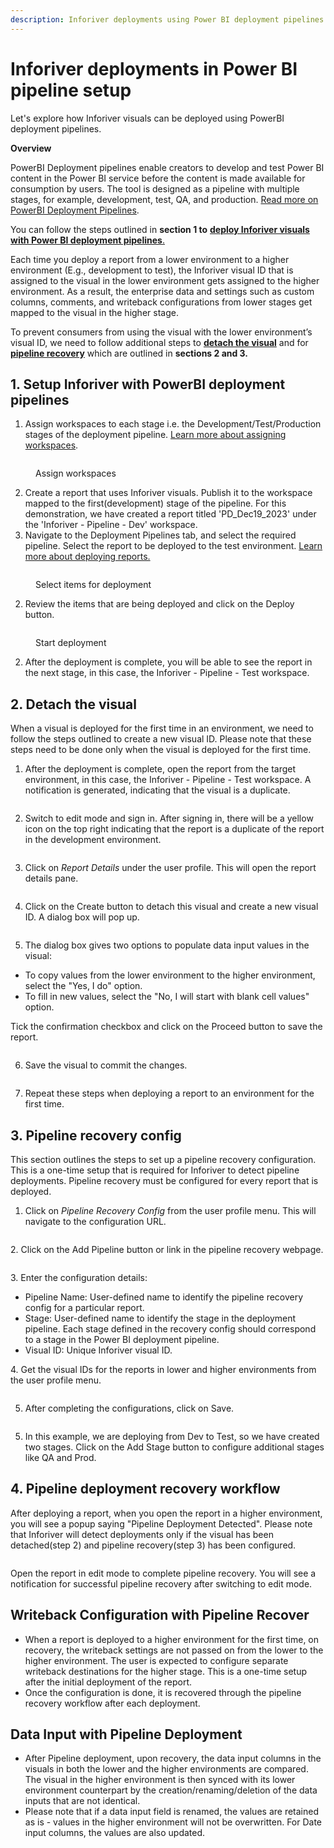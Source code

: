 ```yaml
---
description: Inforiver deployments using Power BI deployment pipelines
---
```


# Inforiver deployments in Power BI pipeline setup

Let's explore how Inforiver visuals can be deployed using PowerBI deployment pipelines.

**Overview**

PowerBI Deployment pipelines enable creators to develop and test Power BI content in the Power BI service before the content is made available for consumption by users. The tool is designed as a pipeline with multiple stages, for example, development, test, QA, and production. [Read more on PowerBI Deployment Pipelines](https://nam12.safelinks.protection.outlook.com/?url=https%3A%2F%2Flearn.microsoft.com%2Fen-us%2Ffabric%2Fcicd%2Fdeployment-pipelines%2Fintro-to-deployment-pipelines\&data=05%7C01%7CDeepthyD%40lumel.com%7Ca87a79fb0b12450c528508dbc0b0a156%7C9f84ee4bbee342f7b84ce57e5e92f105%7C0%7C0%7C638315637090593779%7CUnknown%7CTWFpbGZsb3d8eyJWIjoiMC4wLjAwMDAiLCJQIjoiV2luMzIiLCJBTiI6Ik1haWwiLCJXVCI6Mn0%3D%7C3000%7C%7C%7C\&sdata=tVBVdrJJ4Zlr4nx%2FV%2FFPPTwvnSB48LD%2BroaOexysB7k%3D\&reserved=0).&#x20;

You can follow the steps outlined in **section 1 to** [**deploy Inforiver visuals with Power BI deployment pipelines**.](inforiver-deployments-in-power-bi-pipeline-setup.md#1.-setup-inforiver-with-powerbi-deployment-pipelines)

Each time you deploy a report from a lower environment to a higher environment (E.g., development to test), the Inforiver visual ID that is assigned to the visual in the lower environment gets assigned to the higher environment. As a result, the enterprise data and settings such as custom columns, comments, and writeback configurations from lower stages get mapped to the visual in the higher stage.

To prevent consumers from using the visual with the lower environment’s visual ID, we need to follow additional steps to [**detach the visual**](inforiver-deployments-in-power-bi-pipeline-setup.md#2.-detach-the-visual) and for [**pipeline recovery**](inforiver-deployments-in-power-bi-pipeline-setup.md#3.-pipeline-recovery-config) which are outlined in **sections 2 and 3.**&#x20;

## 1. Setup Inforiver with PowerBI deployment pipelines

1. Assign workspaces to each stage i.e. the Development/Test/Production stages of the deployment pipeline. [Learn more about assigning workspaces](https://learn.microsoft.com/en-us/fabric/cicd/deployment-pipelines/assign-pipeline).&#x20;

<figure><img src="../../.gitbook/assets/image (10) (1) (1) (1).png" alt=""><figcaption><p>Assign workspaces</p></figcaption></figure>

2. Create a report that uses Inforiver visuals. Publish it to the workspace mapped to the first(development) stage of the pipeline. For this demonstration, we have created a report titled 'PD\_Dec19\_2023' under the 'Inforiver - Pipeline - Dev' workspace.&#x20;
3. Navigate to the Deployment Pipelines tab, and select the required pipeline. Select the report to be deployed to the test environment. [Learn more about deploying reports.](https://learn.microsoft.com/en-us/fabric/cicd/deployment-pipelines/deploy-content)

<figure><img src="../../.gitbook/assets/image (333) (1).png" alt=""><figcaption><p>Select items for deployment</p></figcaption></figure>

2. Review the items that are being deployed and click on the Deploy button.

<figure><img src="../../.gitbook/assets/image (334) (1).png" alt=""><figcaption><p>Start deployment</p></figcaption></figure>

2. After the deployment is complete, you will be able to see the report in the next stage, in this case, the Inforiver - Pipeline - Test workspace.

## 2. Detach the visual

When a visual is deployed for the first time in an environment, we need to follow the steps outlined to create a new visual ID. Please note that these steps need to be done only when the visual is deployed for the first time.&#x20;

1. After the deployment is complete, open the report from the target environment, in this case, the Inforiver - Pipeline - Test workspace. A notification is generated, indicating that the visual is a duplicate.

<figure><img src="../../.gitbook/assets/image (337) (1).png" alt=""><figcaption></figcaption></figure>

2. Switch to edit mode and sign in. After signing in, there will be a yellow icon on the top right indicating that the report is a duplicate of the report in the development environment.

<figure><img src="../../.gitbook/assets/image (338) (1).png" alt=""><figcaption></figcaption></figure>

3. Click on _Report Details_ under the user profile. This will open the report details pane.

<figure><img src="../../.gitbook/assets/image (339) (1).png" alt=""><figcaption></figcaption></figure>

4. Click on the Create button to detach this visual and create a new visual ID. A dialog box will pop up.&#x20;

<figure><img src="../../.gitbook/assets/image (340) (1).png" alt=""><figcaption></figcaption></figure>

5. The dialog box gives two options to populate data input values in the visual:

* To copy values from the lower environment to the higher environment, select the "Yes, I do" option.
* To fill in new values, select the "No, I will start with blank cell values" option.

Tick the confirmation checkbox and click on the Proceed button to save the report.

<figure><img src="../../.gitbook/assets/image (341) (1).png" alt=""><figcaption></figcaption></figure>

6. Save the visual to commit the changes.

<figure><img src="../../.gitbook/assets/image (342) (1).png" alt=""><figcaption></figcaption></figure>

7. Repeat these steps when deploying a report to an environment for the first time.

## 3. **Pipeline recovery config**

This section outlines the steps to set up a pipeline recovery configuration. This is a one-time setup that is required for Inforiver to detect pipeline deployments. Pipeline recovery must be configured for every report that is deployed.

1. Click on _Pipeline Recovery Config_ from the user profile menu. This will navigate to the configuration URL.

<figure><img src="../../.gitbook/assets/image (343) (1).png" alt=""><figcaption></figcaption></figure>

2\. Click on the Add Pipeline button or link in the pipeline recovery webpage.

<figure><img src="../../.gitbook/assets/image (344) (1).png" alt=""><figcaption></figcaption></figure>

3\. Enter the configuration details:

* Pipeline Name: User-defined name to identify the pipeline recovery config for a particular report.
* Stage: User-defined name to identify the stage in the deployment pipeline. Each stage defined in the recovery config should correspond to a stage in the Power BI deployment pipeline.
* Visual ID: Unique Inforiver visual ID.

4\. Get the visual IDs for the reports in lower and higher environments from the user profile menu.

<figure><img src="../../.gitbook/assets/image (349).png" alt=""><figcaption></figcaption></figure>

5. After completing the configurations, click on Save.&#x20;

<figure><img src="../../.gitbook/assets/image (350).png" alt=""><figcaption></figcaption></figure>

5. In this example, we are deploying from Dev to Test, so we have created two stages. Click on the Add Stage button to configure additional stages like QA and Prod.

## **4. Pipeline deployment recovery workflow**

&#x20;After deploying a report, when you open the report in a higher environment, you will see a popup saying "Pipeline Deployment Detected".  Please note that Inforiver will detect deployments only if the visual has been detached(step 2) and pipeline recovery(step 3) has been configured.

<figure><img src="../../.gitbook/assets/image (348).png" alt=""><figcaption></figcaption></figure>

Open the report in edit mode to complete pipeline recovery. You will see a notification for successful pipeline recovery after switching to edit mode.

## Writeback Configuration with Pipeline Recover

* When a report is deployed to a higher environment for the first time, on recovery, the writeback settings are not passed on from the lower to the higher environment. The user is expected to configure separate writeback destinations for the higher stage. This is a one-time setup after the initial deployment of the report.
* Once the configuration is done, it is recovered through the pipeline recovery workflow after each deployment.

## Data Input with Pipeline Deployment

* After Pipeline deployment, upon recovery, the data input columns in the visuals in both the lower and the higher environments are compared. The visual in the higher environment is then synced with its lower environment counterpart by the creation/renaming/deletion of the data inputs that are not identical.
* Please note that if a data input field is renamed, the values are retained as is - values in the higher environment will not be overwritten. For Date input columns, the values are also updated.
